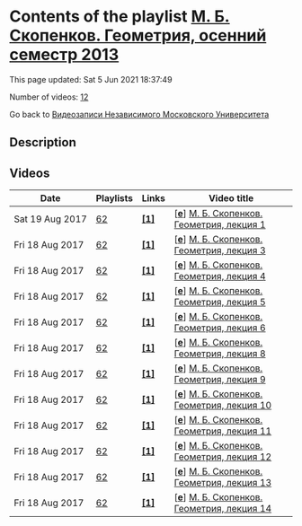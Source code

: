 # Contents of the playlist [М. Б. Скопенков. Геометрия, осенний семестр 2013](https://www.youtube.com/playlist?list=PLp9ABVh6_x4FGKFE0CVi479pYH4ZDXbJe)

This page updated: Sat 5 Jun 2021 18:37:49

Number of videos: [12](#videos)

Go back to [Видеозаписи Независимого Московского Университета](../README.md)

## Description



## Videos

|Date|Playlists|Links|Video title|
|---|---|---|---|
| Sat&nbsp;19&nbsp;Aug&nbsp;2017 | [62](../playlists/62 "М. Б. Скопенков. Геометрия, осенний семестр 2013") | [**[1]**](http://ium.mccme.ru/f13/geometry.html) | [[**e**](https://studio.youtube.com/video/9N9BS3r5p7Q/edit "Edit")] [М. Б. Скопенков. Геометрия, лекция 1](https://www.youtube.com/watch?v=9N9BS3r5p7Q&list=PLp9ABVh6_x4FGKFE0CVi479pYH4ZDXbJe "Курс лекций для 1 курса. 2 сентября 2013 г. 17:30, НМУ 401 (Москва, Большой Власьевский пер., 11) http://ium.mccme.ru/f13/geometry.html") |
| Fri&nbsp;18&nbsp;Aug&nbsp;2017 | [62](../playlists/62 "М. Б. Скопенков. Геометрия, осенний семестр 2013") | [**[1]**](http://ium.mccme.ru/f13/geometry.html) | [[**e**](https://studio.youtube.com/video/opDVHzqYJoc/edit "Edit")] [М. Б. Скопенков. Геометрия, лекция 3](https://www.youtube.com/watch?v=opDVHzqYJoc&list=PLp9ABVh6_x4FGKFE0CVi479pYH4ZDXbJe "Курс лекций для 1 курса. 16 сентября 2013 г. 17:30, НМУ 401 (Москва, Большой Власьевский пер., 11) http://ium.mccme.ru/f13/geometry.html") |
| Fri&nbsp;18&nbsp;Aug&nbsp;2017 | [62](../playlists/62 "М. Б. Скопенков. Геометрия, осенний семестр 2013") | [**[1]**](http://ium.mccme.ru/f13/geometry.html) | [[**e**](https://studio.youtube.com/video/krUhpADJJR4/edit "Edit")] [М. Б. Скопенков. Геометрия, лекция 4](https://www.youtube.com/watch?v=krUhpADJJR4&list=PLp9ABVh6_x4FGKFE0CVi479pYH4ZDXbJe "Курс лекций для 1 курса. 23 сентября 2013 г. 17:30, НМУ 401 (Москва, Большой Власьевский пер., 11) http://ium.mccme.ru/f13/geometry.html") |
| Fri&nbsp;18&nbsp;Aug&nbsp;2017 | [62](../playlists/62 "М. Б. Скопенков. Геометрия, осенний семестр 2013") | [**[1]**](http://ium.mccme.ru/f13/geometry.html) | [[**e**](https://studio.youtube.com/video/95XO9JUNAjM/edit "Edit")] [М. Б. Скопенков. Геометрия, лекция 5](https://www.youtube.com/watch?v=95XO9JUNAjM&list=PLp9ABVh6_x4FGKFE0CVi479pYH4ZDXbJe "Курс лекций для 1 курса. 30 сентября 2013 г. 17:30, НМУ 401 (Москва, Большой Власьевский пер., 11) http://ium.mccme.ru/f13/geometry.html") |
| Fri&nbsp;18&nbsp;Aug&nbsp;2017 | [62](../playlists/62 "М. Б. Скопенков. Геометрия, осенний семестр 2013") | [**[1]**](http://ium.mccme.ru/f13/geometry.html) | [[**e**](https://studio.youtube.com/video/CSJH1iAluaw/edit "Edit")] [М. Б. Скопенков. Геометрия, лекция 6](https://www.youtube.com/watch?v=CSJH1iAluaw&list=PLp9ABVh6_x4FGKFE0CVi479pYH4ZDXbJe "Курс лекций для 1 курса. 7 октября 2013 г. 17:30, НМУ 401 (Москва, Большой Власьевский пер., 11) http://ium.mccme.ru/f13/geometry.html") |
| Fri&nbsp;18&nbsp;Aug&nbsp;2017 | [62](../playlists/62 "М. Б. Скопенков. Геометрия, осенний семестр 2013") | [**[1]**](http://ium.mccme.ru/f13/geometry.html) | [[**e**](https://studio.youtube.com/video/pjIMEmukMDQ/edit "Edit")] [М. Б. Скопенков. Геометрия, лекция 8](https://www.youtube.com/watch?v=pjIMEmukMDQ&list=PLp9ABVh6_x4FGKFE0CVi479pYH4ZDXbJe "Курс лекций для 1 курса. 21 октября 2013 г. 17:30, НМУ 401 (Москва, Большой Власьевский пер., 11) http://ium.mccme.ru/f13/geometry.html") |
| Fri&nbsp;18&nbsp;Aug&nbsp;2017 | [62](../playlists/62 "М. Б. Скопенков. Геометрия, осенний семестр 2013") | [**[1]**](http://ium.mccme.ru/f13/geometry.html) | [[**e**](https://studio.youtube.com/video/JMXsB6mqDeM/edit "Edit")] [М. Б. Скопенков. Геометрия, лекция 9](https://www.youtube.com/watch?v=JMXsB6mqDeM&list=PLp9ABVh6_x4FGKFE0CVi479pYH4ZDXbJe "Курс лекций для 1 курса. 28 октября 2013 г. 17:30, НМУ 401 (Москва, Большой Власьевский пер., 11) http://ium.mccme.ru/f13/geometry.html") |
| Fri&nbsp;18&nbsp;Aug&nbsp;2017 | [62](../playlists/62 "М. Б. Скопенков. Геометрия, осенний семестр 2013") | [**[1]**](http://ium.mccme.ru/f13/geometry.html) | [[**e**](https://studio.youtube.com/video/3YLWzJwqk6k/edit "Edit")] [М. Б. Скопенков. Геометрия, лекция 10](https://www.youtube.com/watch?v=3YLWzJwqk6k&list=PLp9ABVh6_x4FGKFE0CVi479pYH4ZDXbJe "Курс лекций для 1 курса. 4 ноября 2013 г. 17:30, НМУ 401 (Москва, Большой Власьевский пер., 11) http://ium.mccme.ru/f13/geometry.html") |
| Fri&nbsp;18&nbsp;Aug&nbsp;2017 | [62](../playlists/62 "М. Б. Скопенков. Геометрия, осенний семестр 2013") | [**[1]**](http://ium.mccme.ru/f13/geometry.html) | [[**e**](https://studio.youtube.com/video/y6aAbY8c-9M/edit "Edit")] [М. Б. Скопенков. Геометрия, лекция 11](https://www.youtube.com/watch?v=y6aAbY8c-9M&list=PLp9ABVh6_x4FGKFE0CVi479pYH4ZDXbJe "Курс лекций для 1 курса. 11 ноября 2013 г. 17:30, НМУ 401 (Москва, Большой Власьевский пер., 11) http://ium.mccme.ru/f13/geometry.html") |
| Fri&nbsp;18&nbsp;Aug&nbsp;2017 | [62](../playlists/62 "М. Б. Скопенков. Геометрия, осенний семестр 2013") | [**[1]**](http://ium.mccme.ru/f13/geometry.html) | [[**e**](https://studio.youtube.com/video/f3iJKJsjYjc/edit "Edit")] [М. Б. Скопенков. Геометрия, лекция 12](https://www.youtube.com/watch?v=f3iJKJsjYjc&list=PLp9ABVh6_x4FGKFE0CVi479pYH4ZDXbJe "Курс лекций для 1 курса. 18 ноября 2013 г. 17:30, НМУ 401 (Москва, Большой Власьевский пер., 11) http://ium.mccme.ru/f13/geometry.html") |
| Fri&nbsp;18&nbsp;Aug&nbsp;2017 | [62](../playlists/62 "М. Б. Скопенков. Геометрия, осенний семестр 2013") | [**[1]**](http://ium.mccme.ru/f13/geometry.html) | [[**e**](https://studio.youtube.com/video/7rzmY7OZah4/edit "Edit")] [М. Б. Скопенков. Геометрия, лекция 13](https://www.youtube.com/watch?v=7rzmY7OZah4&list=PLp9ABVh6_x4FGKFE0CVi479pYH4ZDXbJe "Курс лекций для 1 курса. 25 ноября 2013 г. 17:30, НМУ 401 (Москва, Большой Власьевский пер., 11) http://ium.mccme.ru/f13/geometry.html") |
| Fri&nbsp;18&nbsp;Aug&nbsp;2017 | [62](../playlists/62 "М. Б. Скопенков. Геометрия, осенний семестр 2013") | [**[1]**](http://ium.mccme.ru/f13/geometry.html) | [[**e**](https://studio.youtube.com/video/82Xk3U4yOMM/edit "Edit")] [М. Б. Скопенков. Геометрия, лекция 14](https://www.youtube.com/watch?v=82Xk3U4yOMM&list=PLp9ABVh6_x4FGKFE0CVi479pYH4ZDXbJe "Курс лекций для 1 курса. 2 декабря 2013 г. 17:30, НМУ 401 (Москва, Большой Власьевский пер., 11) http://ium.mccme.ru/f13/geometry.html") |
